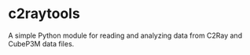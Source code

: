 c2raytools
==========

A simple Python module for reading and analyzing data from C2Ray and CubeP3M data files.